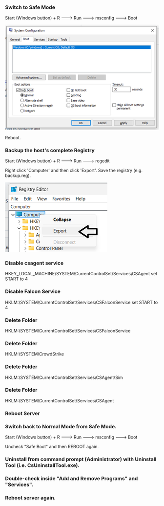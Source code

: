 ### Switch to Safe Mode
Start (Windows button) + R ---> Run ---> msconfig ---> Boot

<img title="imager2" alt="Alt text2" src="safemode.PNG">

Reboot.

### Backup the host's complete Registry 
Start (Windows button) + R ---> Run ---> regedit

Right click 'Computer' and then click 'Export'. Save the registry (e.g. backup.reg).

<img title="imager" alt="Alt text" src="Untitled1.png">

### Disable csagent service
HKEY_LOCAL_MACHINE\SYSTEM\CurrentControlSet\Services\CSAgent
set START to 4

### Disable Falcon Service
HKLM:\SYSTEM\CurrentControlSet\Services\CSFalconService
set START to 4

### Delete Folder
HKLM:\SYSTEM\CurrentControlSet\Services\CSFalconService

### Delete Folder
HKLM:\SYSTEM\CrowdStrike

### Delete Folder
HKLM:\SYSTEM\CurrentControlSet\Services\CSAgent\Sim

### Delete Folder
HKLM:\SYSTEM\CurrentControlSet\Services\CSAgent

### Reboot Server

### Switch back to Normal Mode from Safe Mode.
Start (Windows button) + R ---> Run ---> msconfig ---> Boot

Uncheck "Safe Boot" and then REBOOT again.

### Uninstall from command prompt (Administrator) with Uninstall Tool (i.e. CsUninstallTool.exe).

### Double-check inside "Add and Remove Programs" and "Services".

### Reboot server again.
